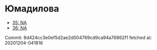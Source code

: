 # Юмадилова
- [35: NA](35.md)
- [36: NA](36.md)

Commit: 8d424cc3e0ef5d2ae2d004769cd9ca94a76862f1
 fetched at: 20201204-041816

